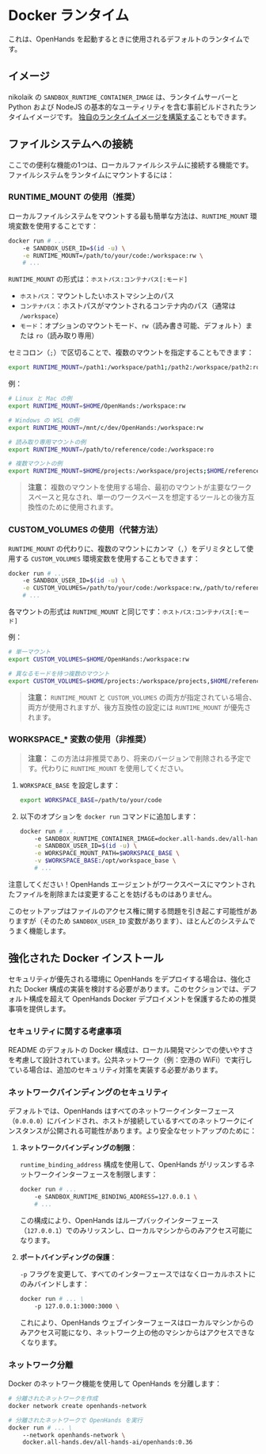 # Docker ランタイム

これは、OpenHands を起動するときに使用されるデフォルトのランタイムです。

## イメージ
nikolaik の `SANDBOX_RUNTIME_CONTAINER_IMAGE` は、ランタイムサーバーと Python および NodeJS の基本的なユーティリティを含む事前ビルドされたランタイムイメージです。
[独自のランタイムイメージを構築する](../how-to/custom-sandbox-guide)こともできます。

## ファイルシステムへの接続
ここでの便利な機能の1つは、ローカルファイルシステムに接続する機能です。ファイルシステムをランタイムにマウントするには：

### RUNTIME_MOUNT の使用（推奨）

ローカルファイルシステムをマウントする最も簡単な方法は、`RUNTIME_MOUNT` 環境変数を使用することです：

```bash
docker run # ...
    -e SANDBOX_USER_ID=$(id -u) \
    -e RUNTIME_MOUNT=/path/to/your/code:/workspace:rw \
    # ...
```

`RUNTIME_MOUNT` の形式は：`ホストパス:コンテナパス[:モード]`

- `ホストパス`：マウントしたいホストマシン上のパス
- `コンテナパス`：ホストパスがマウントされるコンテナ内のパス（通常は `/workspace`）
- `モード`：オプションのマウントモード、`rw`（読み書き可能、デフォルト）または `ro`（読み取り専用）

セミコロン（`;`）で区切ることで、複数のマウントを指定することもできます：

```bash
export RUNTIME_MOUNT=/path1:/workspace/path1;/path2:/workspace/path2:ro
```

例：

```bash
# Linux と Mac の例
export RUNTIME_MOUNT=$HOME/OpenHands:/workspace:rw

# Windows の WSL の例
export RUNTIME_MOUNT=/mnt/c/dev/OpenHands:/workspace:rw

# 読み取り専用マウントの例
export RUNTIME_MOUNT=/path/to/reference/code:/workspace:ro

# 複数マウントの例
export RUNTIME_MOUNT=$HOME/projects:/workspace/projects;$HOME/reference:/workspace/reference:ro
```

> **注意：** 複数のマウントを使用する場合、最初のマウントが主要なワークスペースと見なされ、単一のワークスペースを想定するツールとの後方互換性のために使用されます。

### CUSTOM_VOLUMES の使用（代替方法）

`RUNTIME_MOUNT` の代わりに、複数のマウントにカンマ（`,`）をデリミタとして使用する `CUSTOM_VOLUMES` 環境変数を使用することもできます：

```bash
docker run # ...
    -e SANDBOX_USER_ID=$(id -u) \
    -e CUSTOM_VOLUMES=/path/to/your/code:/workspace:rw,/path/to/reference:/workspace/reference:ro \
    # ...
```

各マウントの形式は `RUNTIME_MOUNT` と同じです：`ホストパス:コンテナパス[:モード]`

例：

```bash
# 単一マウント
export CUSTOM_VOLUMES=$HOME/OpenHands:/workspace:rw

# 異なるモードを持つ複数のマウント
export CUSTOM_VOLUMES=$HOME/projects:/workspace/projects,$HOME/reference:/workspace/reference:ro
```

> **注意：** `RUNTIME_MOUNT` と `CUSTOM_VOLUMES` の両方が指定されている場合、両方が使用されますが、後方互換性の設定には `RUNTIME_MOUNT` が優先されます。

### WORKSPACE_* 変数の使用（非推奨）

> **注意：** この方法は非推奨であり、将来のバージョンで削除される予定です。代わりに `RUNTIME_MOUNT` を使用してください。

1. `WORKSPACE_BASE` を設定します：

    ```bash
    export WORKSPACE_BASE=/path/to/your/code
    ```

2. 以下のオプションを `docker run` コマンドに追加します：

    ```bash
    docker run # ...
        -e SANDBOX_RUNTIME_CONTAINER_IMAGE=docker.all-hands.dev/all-hands-ai/runtime:0.36-nikolaik \
        -e SANDBOX_USER_ID=$(id -u) \
        -e WORKSPACE_MOUNT_PATH=$WORKSPACE_BASE \
        -v $WORKSPACE_BASE:/opt/workspace_base \
        # ...
    ```

注意してください！OpenHands エージェントがワークスペースにマウントされたファイルを削除または変更することを妨げるものはありません。

このセットアップはファイルのアクセス権に関する問題を引き起こす可能性がありますが（そのため `SANDBOX_USER_ID` 変数があります）、ほとんどのシステムでうまく機能します。

## 強化された Docker インストール

セキュリティが優先される環境に OpenHands をデプロイする場合は、強化された Docker 構成の実装を検討する必要があります。このセクションでは、デフォルト構成を超えて OpenHands Docker デプロイメントを保護するための推奨事項を提供します。

### セキュリティに関する考慮事項

README のデフォルトの Docker 構成は、ローカル開発マシンでの使いやすさを考慮して設計されています。公共ネットワーク（例：空港の WiFi）で実行している場合は、追加のセキュリティ対策を実装する必要があります。

### ネットワークバインディングのセキュリティ

デフォルトでは、OpenHands はすべてのネットワークインターフェース（`0.0.0.0`）にバインドされ、ホストが接続しているすべてのネットワークにインスタンスが公開される可能性があります。より安全なセットアップのために：

1. **ネットワークバインディングの制限**：

   `runtime_binding_address` 構成を使用して、OpenHands がリッスンするネットワークインターフェースを制限します：

   ```bash
   docker run # ...
       -e SANDBOX_RUNTIME_BINDING_ADDRESS=127.0.0.1 \
       # ...
   ```

   この構成により、OpenHands はループバックインターフェース（`127.0.0.1`）でのみリッスンし、ローカルマシンからのみアクセス可能になります。

2. **ポートバインディングの保護**：

   `-p` フラグを変更して、すべてのインターフェースではなくローカルホストにのみバインドします：

   ```bash
   docker run # ... \
       -p 127.0.0.1:3000:3000 \
   ```

   これにより、OpenHands ウェブインターフェースはローカルマシンからのみアクセス可能になり、ネットワーク上の他のマシンからはアクセスできなくなります。

### ネットワーク分離

Docker のネットワーク機能を使用して OpenHands を分離します：

```bash
# 分離されたネットワークを作成
docker network create openhands-network

# 分離されたネットワークで OpenHands を実行
docker run # ... \
    --network openhands-network \
    docker.all-hands.dev/all-hands-ai/openhands:0.36
```
